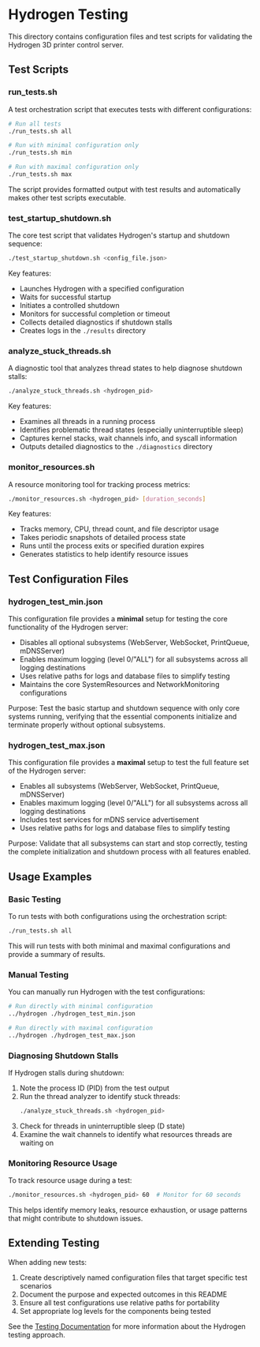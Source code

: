 # Hydrogen Testing

This directory contains configuration files and test scripts for validating the Hydrogen 3D printer control server.

## Test Scripts

### run_tests.sh

A test orchestration script that executes tests with different configurations:

```bash
# Run all tests
./run_tests.sh all

# Run with minimal configuration only
./run_tests.sh min

# Run with maximal configuration only
./run_tests.sh max
```

The script provides formatted output with test results and automatically makes other test scripts executable.

### test_startup_shutdown.sh

The core test script that validates Hydrogen's startup and shutdown sequence:

```bash
./test_startup_shutdown.sh <config_file.json>
```

Key features:
- Launches Hydrogen with a specified configuration
- Waits for successful startup
- Initiates a controlled shutdown
- Monitors for successful completion or timeout
- Collects detailed diagnostics if shutdown stalls
- Creates logs in the `./results` directory

### analyze_stuck_threads.sh

A diagnostic tool that analyzes thread states to help diagnose shutdown stalls:

```bash
./analyze_stuck_threads.sh <hydrogen_pid>
```

Key features:
- Examines all threads in a running process
- Identifies problematic thread states (especially uninterruptible sleep)
- Captures kernel stacks, wait channels info, and syscall information
- Outputs detailed diagnostics to the `./diagnostics` directory

### monitor_resources.sh

A resource monitoring tool for tracking process metrics:

```bash
./monitor_resources.sh <hydrogen_pid> [duration_seconds]
```

Key features:
- Tracks memory, CPU, thread count, and file descriptor usage
- Takes periodic snapshots of detailed process state
- Runs until the process exits or specified duration expires
- Generates statistics to help identify resource issues

## Test Configuration Files

### hydrogen_test_min.json

This configuration file provides a **minimal** setup for testing the core functionality of the Hydrogen server:

- Disables all optional subsystems (WebServer, WebSocket, PrintQueue, mDNSServer)
- Enables maximum logging (level 0/"ALL") for all subsystems across all logging destinations
- Uses relative paths for logs and database files to simplify testing
- Maintains the core SystemResources and NetworkMonitoring configurations

Purpose: Test the basic startup and shutdown sequence with only core systems running, verifying that the essential components initialize and terminate properly without optional subsystems.

### hydrogen_test_max.json

This configuration file provides a **maximal** setup to test the full feature set of the Hydrogen server:

- Enables all subsystems (WebServer, WebSocket, PrintQueue, mDNSServer)
- Enables maximum logging (level 0/"ALL") for all subsystems across all logging destinations
- Includes test services for mDNS service advertisement
- Uses relative paths for logs and database files to simplify testing

Purpose: Validate that all subsystems can start and stop correctly, testing the complete initialization and shutdown process with all features enabled.

## Usage Examples

### Basic Testing

To run tests with both configurations using the orchestration script:

```bash
./run_tests.sh all
```

This will run tests with both minimal and maximal configurations and provide a summary of results.

### Manual Testing

You can manually run Hydrogen with the test configurations:

```bash
# Run directly with minimal configuration 
../hydrogen ./hydrogen_test_min.json

# Run directly with maximal configuration
../hydrogen ./hydrogen_test_max.json
```

### Diagnosing Shutdown Stalls

If Hydrogen stalls during shutdown:

1. Note the process ID (PID) from the test output
2. Run the thread analyzer to identify stuck threads:
   ```bash
   ./analyze_stuck_threads.sh <hydrogen_pid>
   ```
3. Check for threads in uninterruptible sleep (D state)
4. Examine the wait channels to identify what resources threads are waiting on

### Monitoring Resource Usage

To track resource usage during a test:

```bash
./monitor_resources.sh <hydrogen_pid> 60  # Monitor for 60 seconds
```

This helps identify memory leaks, resource exhaustion, or usage patterns that might contribute to shutdown issues.

## Extending Testing

When adding new tests:

1. Create descriptively named configuration files that target specific test scenarios
2. Document the purpose and expected outcomes in this README
3. Ensure all test configurations use relative paths for portability
4. Set appropriate log levels for the components being tested

See the [Testing Documentation](../docs/testing.md) for more information about the Hydrogen testing approach.